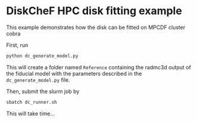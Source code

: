 # DiskCheF HPC disk fitting example

This example demonstrates how the disk can be fitted on MPCDF cluster cobra

First, run 
```bash
python dc_generate_model.py
```

This will create a folder named `Reference` containing the radmc3d output of the fiducial model 
with the parameters described in the `dc_generate_model.py` file.

Then, submit the slurm job by
```bash
sbatch dc_runner.sh
``` 

This will take time...
